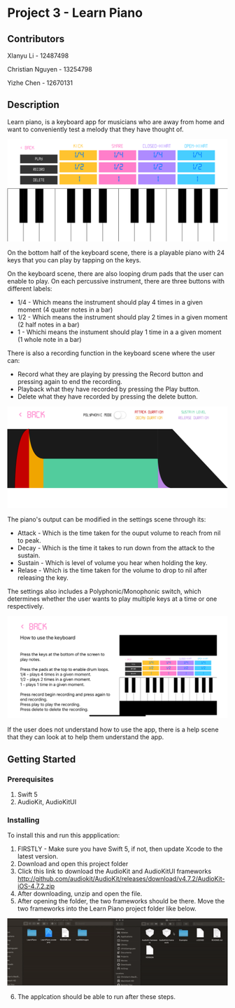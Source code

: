 #  Project 3 - Learn Piano

## Contributors 

XIanyu Li - 12487498

Christian Nguyen - 13254798

Yizhe Chen - 12670131

## Description 

Learn piano, is a keyboard app for musicians who are away from home and want to conveniently test a melody that they have thought of. 

<kbd>
    <img src="readMeImages/piano screen.png"/>
</kbd>

On the bottom half of the keyboard scene, there is a playable piano with 24 keys that you can play by tapping on the keys.

On the keyboard scene, there are also looping drum pads that the user can enable to play. On each percussive instrument, there are three buttons with different labels:

- 1/4 - Which means the instrument should play 4 times in a given moment (4 quater notes in a bar)
- 1/2 - Which means the instrument should play 2 times in a given moment (2 half notes in a bar)
- 1 - Whichi means the instument should play 1 time in a a given moment (1 whole note in a bar)

There is also a recording function in the keyboard scene where the user can:

- Record what they are playing by pressing the Record button and pressing again to end the recording.
- Playback what they have recorded by pressing the Play button.
- Delete what they have recorded by pressing the delete button.

<kbd>
    <img src="readMeImages/setting screen.png"/>
</kbd>

The piano's output can be modified in the settings scene through its:

- Attack - Which is the time taken for the ouput volume to reach from nil to peak.  
- Decay - Which is the time it takes to run down from the attack to the sustain.
- Sustain - Which is level of volume you hear when holding the key.
- Relase - Which is the time taken for the volume to drop to nil after releasing the key.

The settings also includes a Polyphonic/Monophonic switch, which determines whether the user wants to play multiple keys at a time or one respectively.

<kbd>
    <img src="readMeImages/help scene.png"/>
</kbd>

If the user does not understand how to use the app, there is a help scene that they can look at to help them understand the app.

## Getting Started

### Prerequisites

1. Swift 5
2. AudioKit, AudioKitUI

### Installing

To install this and run this appplication:

1. FIRSTLY - Make sure you have Swift 5, if not, then update Xcode to the latest version.
2. Download and open this project folder
3. Click this link to download the AudioKit and AudioKitUI frameworks http://github.com/audiokit/AudioKit/releases/download/v4.7.2/AudioKit-iOS-4.7.2.zip
4. After downloading, unzip and open the file.
5. After opening the folder, the two frameworks should be there. Move the two frameworks into the Learn Piano project folder like below.

<kbd>
    <img src="readMeImages/install frame work.gif"/>
</kbd>

6. The applcation should be able to run after these steps.
